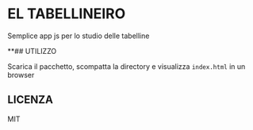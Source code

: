 # EL TABELLINEIRO

Semplice app js per lo studio delle tabelline

**## UTILIZZO

Scarica il pacchetto, scompatta la directory e visualizza `index.html` in un browser

## LICENZA

MIT
